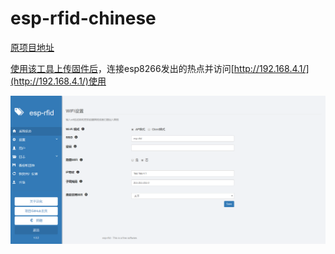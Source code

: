 # esp-rfid-chinese

[原项目地址](https://github.com/esprfid/esp-rfid)

[使用该工具上传固件后](https://github.com/nodemcu/nodemcu-flasher)，连接esp8266发出的热点并访问[http://192.168.4.1/](http://192.168.4.1/)使用

![预览](1.png)

